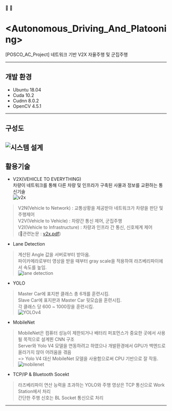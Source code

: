 :car:    :blue_car:
# <Autonomous_Driving_And_Platooning>
[POSCO_AC_Project] 네트워크 기반 V2X 자율주행 및 군집주행

---
## 개발 환경
- Ubuntu 18.04
- Cuda 10.2
- Cudnn 8.0.2
- OpenCV 4.5.1  
---
## 구성도
![시스템 설계](https://user-images.githubusercontent.com/80561963/125196645-9a337480-e295-11eb-9545-7b319aa85d12.png)
---
## 활용기술
- V2X(VEHICLE TO EVERYTHING)  
차량이 네트워크를 통해 다른 차량 및 인프라가 구축된 사물과 정보를 교환하는 통신기술  
![v2x](https://user-images.githubusercontent.com/80561963/125195654-9140a400-e291-11eb-94f6-ed11d23f3313.JPG)    
> V2N(Vehicle to Network) : 교통상황을 제공받아 네트워크가 차량을 판단 및 주행제어  
> V2V(Vehicle to Vehicle) : 차량간 통신 제어, 군집주행  
> V2I(Vehicle to Infrastructure) : 차량과 인프라 간 통신, 신호체계 제어    
(:page_facing_up:관련논문 : [v2x.pdf](https://github.com/colin9597/Analysis_Of_Credit_Card_Company_Data/files/6796931/v2x.pdf))

- Lane Detection  
> 계산된 Angle 값을 서버로부터 받아옴.  
> 파이카메라로부터 영상을 받을 때부터 gray scale을 적용하여 라즈베리파이에서 속도를 높임.    
![lane detection](https://user-images.githubusercontent.com/80561963/125197201-ae787100-e297-11eb-81b5-33df325caaeb.jpg)  

- YOLO  
> Master Car에 표지판 클래스 총 6개를 훈련시킴.  
> Slave Car에 표지판과 Master Car 뒷모습을 훈련시킴.  
> 각 클래스 당 600 ~ 1000장을 훈련시킴.  
![YOLOv4](https://user-images.githubusercontent.com/80561963/125197223-be905080-e297-11eb-845f-4e09574ea629.png)  


- MobileNet  
> MobileNet은 컴퓨터 성능이 제한되거나 배터리 퍼포먼스가 중요한 곳에서 사용될 목적으로 설계뙨 CNN 구조  
> Server와 Yolo V4 모델을 연동하려고 하였으나 개발환경에서 GPU가 백엔드로 올라가지 않아 어려움을 겪음  
> => Yolo V4 대신 MobileNet 모델을 사용함으로써 CPU 기반으로 잘 작동.  
![mobilenet](https://user-images.githubusercontent.com/80561963/125197273-e7b0e100-e297-11eb-90f5-393db36ca22d.png)    

- TCP/IP & Bluetooth Socekt  
> 라즈베리파이 연산 능력을 초과하는 YOLO와 주행 영상은 TCP 통신으로 Work Station에서 처리  
> 간단한 주행 신호는 BL Socket 통신으로 처리  
---
